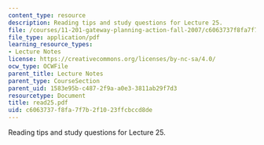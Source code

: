 ```yaml
---
content_type: resource
description: Reading tips and study questions for Lecture 25.
file: /courses/11-201-gateway-planning-action-fall-2007/c6063737f8fa7f7b2f1023ffcbccd8de_read25.pdf
file_type: application/pdf
learning_resource_types:
- Lecture Notes
license: https://creativecommons.org/licenses/by-nc-sa/4.0/
ocw_type: OCWFile
parent_title: Lecture Notes
parent_type: CourseSection
parent_uid: 1583e95b-c487-2f9a-a0e3-3811ab29f7d3
resourcetype: Document
title: read25.pdf
uid: c6063737-f8fa-7f7b-2f10-23ffcbccd8de
---
```

Reading tips and study questions for Lecture 25.